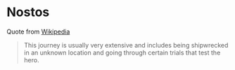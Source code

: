 # Nostos

Quote from [Wikipedia][wikipedia-nostos]

> This journey is usually very extensive and includes being shipwrecked in an
> unknown location and going through certain trials that test the hero.


[wikipedia-nostos]: https://en.wikipedia.org/wiki/Nostos

